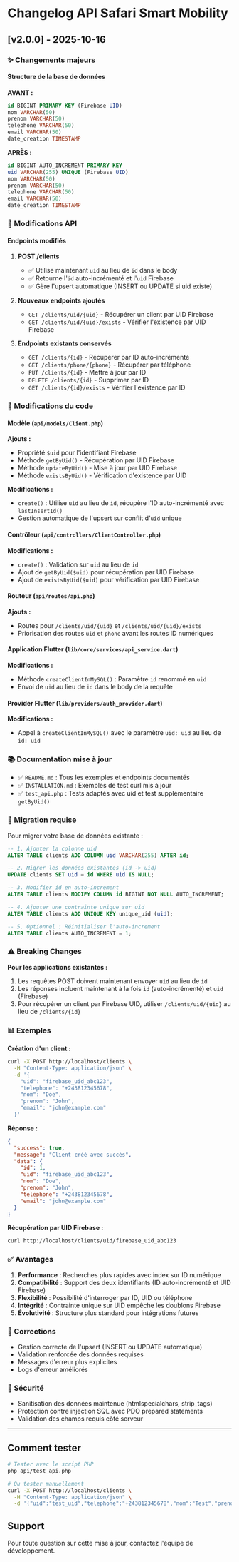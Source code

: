 # Changelog API Safari Smart Mobility

## [v2.0.0] - 2025-10-16

### ✨ Changements majeurs

#### Structure de la base de données

**AVANT :**
```sql
id BIGINT PRIMARY KEY (Firebase UID)
nom VARCHAR(50)
prenom VARCHAR(50)
telephone VARCHAR(50)
email VARCHAR(50)
date_creation TIMESTAMP
```

**APRÈS :**
```sql
id BIGINT AUTO_INCREMENT PRIMARY KEY
uid VARCHAR(255) UNIQUE (Firebase UID)
nom VARCHAR(50)
prenom VARCHAR(50)
telephone VARCHAR(50)
email VARCHAR(50)
date_creation TIMESTAMP
```

### 🔄 Modifications API

#### Endpoints modifiés

1. **POST /clients**
   - ✅ Utilise maintenant `uid` au lieu de `id` dans le body
   - ✅ Retourne l'`id` auto-incrémenté et l'`uid` Firebase
   - ✅ Gère l'upsert automatique (INSERT ou UPDATE si uid existe)

2. **Nouveaux endpoints ajoutés**
   - `GET /clients/uid/{uid}` - Récupérer un client par UID Firebase
   - `GET /clients/uid/{uid}/exists` - Vérifier l'existence par UID Firebase

3. **Endpoints existants conservés**
   - `GET /clients/{id}` - Récupérer par ID auto-incrémenté
   - `GET /clients/phone/{phone}` - Récupérer par téléphone
   - `PUT /clients/{id}` - Mettre à jour par ID
   - `DELETE /clients/{id}` - Supprimer par ID
   - `GET /clients/{id}/exists` - Vérifier l'existence par ID

### 📝 Modifications du code

#### Modèle (`api/models/Client.php`)

**Ajouts :**
- Propriété `$uid` pour l'identifiant Firebase
- Méthode `getByUid()` - Récupération par UID Firebase
- Méthode `updateByUid()` - Mise à jour par UID Firebase
- Méthode `existsByUid()` - Vérification d'existence par UID

**Modifications :**
- `create()` : Utilise `uid` au lieu de `id`, récupère l'ID auto-incrémenté avec `lastInsertId()`
- Gestion automatique de l'upsert sur conflit d'`uid` unique

#### Contrôleur (`api/controllers/ClientController.php`)

**Modifications :**
- `create()` : Validation sur `uid` au lieu de `id`
- Ajout de `getByUid($uid)` pour récupération par UID Firebase
- Ajout de `existsByUid($uid)` pour vérification par UID Firebase

#### Routeur (`api/routes/api.php`)

**Ajouts :**
- Routes pour `/clients/uid/{uid}` et `/clients/uid/{uid}/exists`
- Priorisation des routes `uid` et `phone` avant les routes ID numériques

#### Application Flutter (`lib/core/services/api_service.dart`)

**Modifications :**
- Méthode `createClientInMySQL()` : Paramètre `id` renommé en `uid`
- Envoi de `uid` au lieu de `id` dans le body de la requête

#### Provider Flutter (`lib/providers/auth_provider.dart`)

**Modifications :**
- Appel à `createClientInMySQL()` avec le paramètre `uid: uid` au lieu de `id: uid`

### 📚 Documentation mise à jour

- ✅ `README.md` : Tous les exemples et endpoints documentés
- ✅ `INSTALLATION.md` : Exemples de test curl mis à jour
- ✅ `test_api.php` : Tests adaptés avec uid et test supplémentaire `getByUid()`

### 🔧 Migration requise

Pour migrer votre base de données existante :

```sql
-- 1. Ajouter la colonne uid
ALTER TABLE clients ADD COLUMN uid VARCHAR(255) AFTER id;

-- 2. Migrer les données existantes (id -> uid)
UPDATE clients SET uid = id WHERE uid IS NULL;

-- 3. Modifier id en auto-increment
ALTER TABLE clients MODIFY COLUMN id BIGINT NOT NULL AUTO_INCREMENT;

-- 4. Ajouter une contrainte unique sur uid
ALTER TABLE clients ADD UNIQUE KEY unique_uid (uid);

-- 5. Optionnel : Réinitialiser l'auto-increment
ALTER TABLE clients AUTO_INCREMENT = 1;
```

### ⚠️ Breaking Changes

**Pour les applications existantes :**
1. Les requêtes POST doivent maintenant envoyer `uid` au lieu de `id`
2. Les réponses incluent maintenant à la fois `id` (auto-incrémenté) et `uid` (Firebase)
3. Pour récupérer un client par Firebase UID, utiliser `/clients/uid/{uid}` au lieu de `/clients/{id}`

### 📊 Exemples

**Création d'un client :**
```bash
curl -X POST http://localhost/clients \
  -H "Content-Type: application/json" \
  -d '{
    "uid": "firebase_uid_abc123",
    "telephone": "+243812345678",
    "nom": "Doe",
    "prenom": "John",
    "email": "john@example.com"
  }'
```

**Réponse :**
```json
{
  "success": true,
  "message": "Client créé avec succès",
  "data": {
    "id": 1,
    "uid": "firebase_uid_abc123",
    "nom": "Doe",
    "prenom": "John",
    "telephone": "+243812345678",
    "email": "john@example.com"
  }
}
```

**Récupération par UID Firebase :**
```bash
curl http://localhost/clients/uid/firebase_uid_abc123
```

### ✅ Avantages

1. **Performance** : Recherches plus rapides avec index sur ID numérique
2. **Compatibilité** : Support des deux identifiants (ID auto-incrémenté et UID Firebase)
3. **Flexibilité** : Possibilité d'interroger par ID, UID ou téléphone
4. **Intégrité** : Contrainte unique sur UID empêche les doublons Firebase
5. **Évolutivité** : Structure plus standard pour intégrations futures

### 🐛 Corrections

- Gestion correcte de l'upsert (INSERT ou UPDATE automatique)
- Validation renforcée des données requises
- Messages d'erreur plus explicites
- Logs d'erreur améliorés

### 🔐 Sécurité

- Sanitisation des données maintenue (htmlspecialchars, strip_tags)
- Protection contre injection SQL avec PDO prepared statements
- Validation des champs requis côté serveur

---

## Comment tester

```bash
# Tester avec le script PHP
php api/test_api.php

# Ou tester manuellement
curl -X POST http://localhost/clients \
  -H "Content-Type: application/json" \
  -d '{"uid":"test_uid","telephone":"+243812345678","nom":"Test","prenom":"User"}'
```

## Support

Pour toute question sur cette mise à jour, contactez l'équipe de développement.
